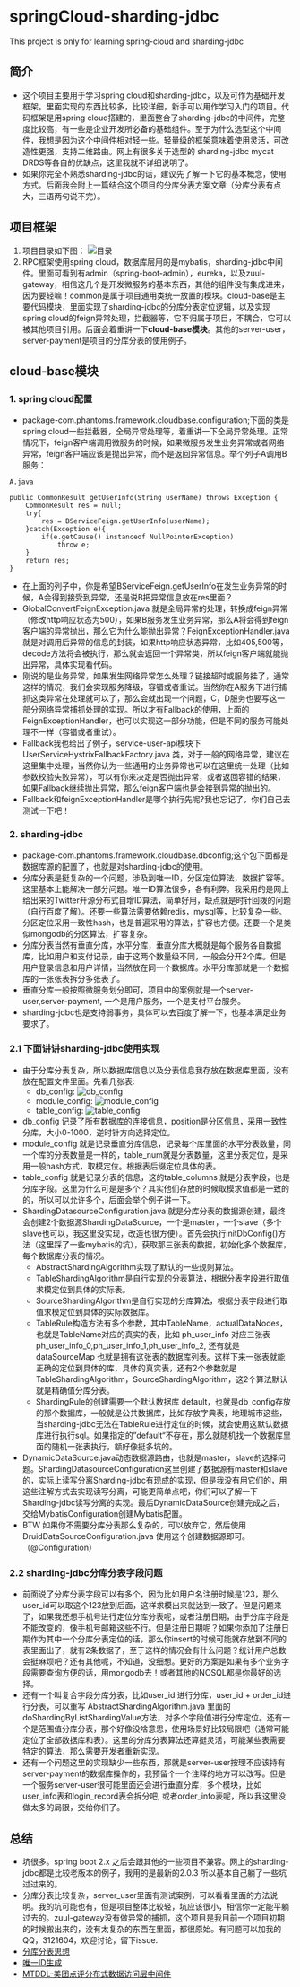 # springCloud-sharding-jdbc
  This project is only for learning spring-cloud and sharding-jdbc

## 简介
  - 这个项目主要用于学习spring cloud和sharding-jdbc，以及可作为基础开发框架。里面实现的东西比较多，比较详细，新手可以用作学习入门的项目。代码框架是用spring cloud搭建的，里面整合了sharding-jdbc的中间件，完整度比较高，有一些是企业开发所必备的基础组件。至于为什么选型这个中间件，我想是因为这个中间件相对轻一些。轻量级的框架意味着使用灵活，可改造性更强，支持二维路由。网上有很多关于选型的 sharding-jdbc mycat DRDS等各自的优缺点，这里我就不详细说明了。
  - 如果你完全不熟悉sharding-jdbc的话，建议先了解一下它的基本概念，使用方式。后面我会附上一篇结合这个项目的分库分表方案文章（分库分表有点大，三语两句说不完）。
  
## 项目框架
1. 项目目录如下图： 
  ![目录](/image/QQ20190225-162332@2x.png)
2. RPC框架使用spring cloud，数据库层用的是mybatis，sharding-jdbc中间件。里面可看到有admin（spring-boot-admin），eureka，以及zuul-gateway，相信这几个是开发微服务的基本东西，其他的组件没有集成进来，因为要轻嘛！common是属于项目通用类统一放置的模块。cloud-base是主要代码模块，里面实现了sharding-jdbc的分库分表定位逻辑，以及实现spring cloud的feign异常处理，拦截器等，它不归属于项目，不耦合，它可以被其他项目引用。后面会着重讲一下**cloud-base模块**。其他的server-user，server-payment是项目的分库分表的使用例子。

## cloud-base模块
### 1. spring cloud配置
- package-com.phantoms.framework.cloudbase.configuration;下面的类是spring cloud一些拦截器，全局异常处理等，着重讲一下全局异常处理。正常情况下，feign客户端调用微服务的时候，如果微服务发生业务异常或者网络异常，feign客户端应该是抛出异常，而不是返回异常信息。举个列子A调用B服务：
```
A.java

public CommonResult getUserInfo(String userName) throws Exception { 
    CommonResult res = null;
    try{
        res = BServiceFeign.getUserInfo(userName); 
    }catch(Exception e){
        if(e.getCause() instanceof NullPointerException)
            throw e;
    }
    return res;
}

```
- 在上面的列子中，你是希望BServiceFeign.getUserInfo在发生业务异常的时候，A会得到接受到异常，还是说B把异常信息放在res里面？
- GlobalConvertFeignException.java 就是全局异常的处理，转换成feign异常（修改http响应状态为500），如果B服务发生业务异常，那么A将会得到feign客户端的异常抛出，那么它为什么能抛出异常？FeignExceptionHandler.java 就是对调用后异常的信息的封装，如果http响应状态异常，比如405,500等，decode方法将会被执行，那么就会返回一个异常类，所以feign客户端就能抛出异常，具体实现看代码。
- 刚说的是业务异常，如果发生网络异常怎么处理？链接超时或服务挂了，通常这样的情况，我们会实现服务降级，容错或者重试。当然你在A服务下进行捕抓这类异常在处理就可以了，那么会就出现一个问题，C，D服务也要写这一部分网络异常捕抓处理的实现。所以才有Fallback的使用，上面的FeignExceptionHandler，也可以实现这一部分功能，但是不同的服务可能处理不一样（容错或者重试）。
- Fallback我也给出了例子，service-user-api模块下 UserServiceHystrixFallbackFactory.java 类，对于一般的网络异常，建议在这里集中处理，当然你认为一些通用的业务异常也可以在这里统一处理（比如参数校验失败异常），可以有你来决定是否抛出异常，或者返回容错的结果，如果Fallback继续抛出异常，那么feign客户端也是会接到异常的抛出的。
- Fallback和feignExceptionHandler是哪个执行先呢?我也忘记了，你们自己去测试一下吧！

### 2. sharding-jdbc
- package-com.phantoms.framework.cloudbase.dbconfig;这个包下面都是数据库源的配置了，也就是对sharding-jdbc的使用。
- 分库分表是挺复杂的一个问题，涉及到唯一ID，分区定位算法，数据扩容等。这里基本上能解决一部分问题。唯一ID算法很多，各有利弊。我采用的是网上给出来的Twitter开源分布式自增ID算法，简单好用，缺点就是时针回拨的问题（自行百度了解）。还要一些算法需要依赖redis，mysql等，比较复杂一些。分区定位采用一致性hash，也是普遍采用的算法，扩容也方便。还要一个是类似mongodb的分区算法，扩容复杂。
- 分库分表当然有垂直分库，水平分库，垂直分库大概就是每个服务各自数据库，比如用户和支付记录，由于这两个数量级不同，一般会分开2个库。但是用户登录信息和用户详情，当然放在同一个数据库。水平分库那就是一个数据库的一张张表拆分多张表了。
- 垂直分库一般按照微服务划分即可，项目中的案例就是一个server-user,server-payment, 一个是用户服务，一个是支付平台服务。
- sharding-jdbc也是支持弱事务，具体可以去百度了解一下，也基本满足业务要求了。

### 2.1 下面讲讲sharding-jdbc使用实现
- 由于分库分表复杂，所以数据库信息以及分表信息我存放在数据库里面，没有放在配置文件里面。先看几张表:
   - db_config:
 ![db_config](/image/db_config.png)
  - module_config:
 ![module_config](/image/module_config.png)
  - table_config:
 ![table_config](/image/table_config.png)
-  db_config 记录了所有数据库的连接信息，position是分区信息，采用一致性分库，大小0-1000，逆时针方向选择定位。
- module_config 就是记录垂直分库信息，记录每个库里面的水平分表数量，同一个库的分表数量是一样的，table_num就是分表数量，这里分表定位，是采用一般hash方式，取模定位。根据表后缀定位具体的表。
- table_config 就是记录分表的信息，这的table_columns 就是分表字段，也是分库字段。这里为什么可是是多个？其实他们存放的时候取模求值都是一致的的，所以可以允许多个，后面会举个例子讲一下。
- ShardingDatasourceConfiguration.java 就是分库分表的数据源创建，最终会创建2个数据源ShardingDataSource，一个是master，一个slave（多个slave也可以，我这里没实现，改造也很方便）。首先会执行initDbConfig()方法（这里踩了一些mybatis的坑），获取那三张表的数据，初始化多个数据库，每个数据库分表的情况。
   - AbstractShardingAlgorithm实现了默认的一些规则算法。
   - TableShardingAlgorithm是自行实现的分表算法，根据分表字段进行取值求模定位到具体的实际表。
   - SourceShardingAlgorithm是自行实现的分库算法，根据分表字段进行取值求模定位到具体的实际数据库。
   - TableRule构造方法有多个参数，其中TableName，actualDataNodes，也就是TableName对应的真实的表，比如 ph_user_info 对应三张表ph_user_info_0,ph_user_info_1,ph_user_info_2, 还有就是dataSourceMap 也就是拥有这张表的数据库列表。这样下来一张表就能正确的定位到具体的库，具体的真实表，还有2个参数就是TableShardingAlgorithm，SourceShardingAlgorithm，这2个算法默认就是精确值分库分表。
   - ShardingRule的创建需要一个默认数据库 default，也就是db_config存放的那个数据库，一般就是公共数据库，比如存放字典表，地理城市这些，当sharding-jdbc无法在TableRule进行定位的时候，就会使用这默认数据库进行执行sql。如果指定的”default“不存在，那么就随机找一个数据库里面的随机一张表执行，额好像挺多坑的。
- DynamicDataSource.java动态数据源路由，也就是master，slave的选择问题。ShardingDatasourceConfiguration这里创建了数据源有master和slave的，实际上读写分离Sharding-jdbc有现成的实现，但是我没有用它们的，用这些注解方式去实现读写分离，可能更简单点吧，你们可以了解一下Sharding-jdbc读写分离的实现。最后DynamicDataSource创建完成之后，交给MybatisConfiguration创建Mybatis配置。
- BTW 如果你不需要分库分表那么复杂的，可以放弃它，然后使用DruidDataSourceConfiguration.java 使用这个创建数据源即可。（@Configuration）

### 2.2 sharding-jdbc分库分表字段问题
- 前面说了分库分表字段可以有多个，因为比如用户名注册时候是123，那么user_id可以取这个123放到后面，这样求模出来就达到一致了。但是问题来了，如果我还想手机号进行定位分库分表呢，或者注册日期，由于分库字段是不能改变的，像手机号邮箱这些不行。但是注册日期呢？如果你添加了注册日期作为其中一个分库分表定位的话，那么你insert的时候可能就存放到不同的表里面出了，就有2条数据了，至于这样的情况会有什么问题？统计用户总数会挺麻烦吧？还有其他呢，不知道，没细想。更好的方案是如果有多个业务字段需要查询方便的话，用mongodb去！或者其他的NOSQL都是你最好的选择。
- 还有一个叫复合字段分库分表，比如user_id 进行分库，user_id + order_id进行分表，可以重写 AbstractShardingAlgorithm.java 里面的doShardingByListShardingValue方法，对多个字段值进行分库定位。还有一个是范围值分库分表，那个好像没啥意思，使用场景好比较局限吧（通常可能定位了全部数据库和表）。这里的分库分表算法还算挺灵活，可能某些表需要特定的算法，那么需要开发者重新实现。
- 还有一个问题这里的实现缺少一些东西，那就是server-user按理不应该持有server-payment的数据库操作的，我预留个一个注释的地方可以改写。但是一个服务server-user很可能里面还会进行垂直分库，多个模块，比如user_info表和login_record表会拆分吧, 或者order_info表呢，所以我这里没做太多的局限，交给你们了。

## 总结
- 坑很多。spring boot 2.x 之后会跟其他的一些项目不兼容。网上的sharding-jdbc都是比较老版本的例子，我用的是最新的2.0.3 所以基本自己躺了一些坑过过来的。
- 分库分表比较复杂，server_user里面有测试案例，可以看看里面的方法说明。我的坑可能也有，但是项目整体比较轻，坑应该很小，相信你一定能平躺过去的。zuul-gateway没有做异常的捕抓，这个项目是我目前一个项目初期的时候搬出来的，没有太复杂的东西在里面，都很原始。有问题可以加我的QQ，3121604，欢迎讨论，留下issue.
- [分库分表思想](https://www.cnblogs.com/sunny3096/p/8595783.html)
- [唯一ID生成](https://www.cnblogs.com/haoxinyue/p/5208136.html)
- [MTDDL-美团点评分布式数据访问层中间件](https://tech.meituan.com/2016/12/19/mtddl.html)

